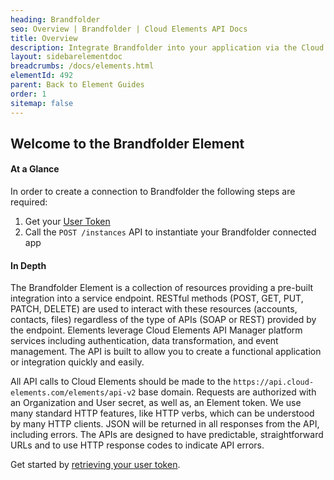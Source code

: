 ```yaml
---
heading: Brandfolder
seo: Overview | Brandfolder | Cloud Elements API Docs
title: Overview
description: Integrate Brandfolder into your application via the Cloud Elements APIs.
layout: sidebarelementdoc
breadcrumbs: /docs/elements.html
elementId: 492
parent: Back to Element Guides
order: 1
sitemap: false
---
```


## Welcome to the Brandfolder Element


#### At a Glance

In order to create a connection to Brandfolder the following steps are required:

1. Get your [User Token](brandfolder-endpoint-setup.html)
2. Call the `POST /instances` API to instantiate your Brandfolder connected app

#### In Depth

The Brandfolder Element is a collection of resources providing a pre-built integration into a service endpoint. RESTful methods (POST, GET, PUT, PATCH, DELETE) are used to interact with these resources (accounts, contacts, files) regardless of the type of APIs (SOAP or REST) provided by the endpoint. Elements leverage Cloud Elements API Manager platform services including authentication, data transformation, and event management.  The API is built to allow you to create a functional application or integration quickly and easily.

All API calls to Cloud Elements should be made to the `https://api.cloud-elements.com/elements/api-v2` base domain. Requests are authorized with an Organization and User secret, as well as, an Element token.  We use many standard HTTP features, like HTTP verbs, which can be understood by many HTTP clients. JSON will be returned in all responses from the API, including errors. The APIs are designed to have predictable, straightforward URLs and to use HTTP response codes to indicate API errors.

Get started by [retrieving your user token](brandfolder-endpoint-setup.html).
